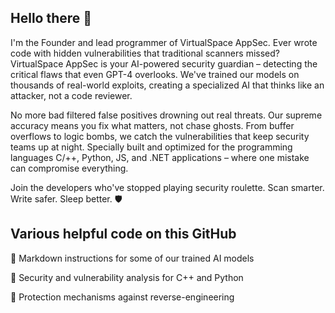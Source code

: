 ## Hello there 👋

I'm the Founder and lead programmer of VirtualSpace AppSec. Ever wrote code with hidden vulnerabilities that traditional scanners missed? VirtualSpace AppSec is your AI-powered security guardian – detecting the critical flaws that even GPT-4 overlooks. We've trained our models on thousands of real-world exploits, creating a specialized AI that thinks like an attacker, not a code reviewer.

No more bad filtered false positives drowning out real threats. Our supreme accuracy means you fix what matters, not chase ghosts. From buffer overflows to logic bombs, we catch the vulnerabilities that keep security teams up at night. Specially built and optimized for the programming languages C/++, Python, JS, and .NET applications – where one mistake can compromise everything.

Join the developers who've stopped playing security roulette. Scan smarter. Write safer. Sleep better. 🛡️

## Various helpful code on this GitHub

🔹 Markdown instructions for some of our trained AI models

🔸 Security and vulnerability analysis for C++ and Python

🔹 Protection mechanisms against reverse-engineering
